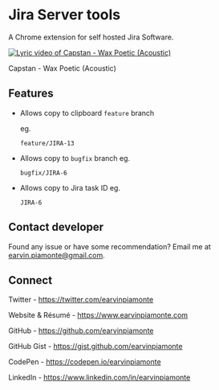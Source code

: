 # Jira Server tools

A Chrome extension for self hosted Jira Software.

[![Lyric video of Capstan - Wax Poetic (Acoustic)](http://img.youtube.com/vi/zzLvkMfOJ8M/0.jpg)](http://www.youtube.com/watch?v=zzLvkMfOJ8M "Capstan - Wax Poetic (Acoustic)")

Capstan - Wax Poetic (Acoustic)

## Features

- Allows copy to clipboard `feature` branch

  eg.

  ```
  feature/JIRA-13
  ```

- Allows copy to `bugfix` branch
  eg.

  ```
  bugfix/JIRA-6
  ```

- Allows copy to Jira task ID
  eg.
  ```
  JIRA-6
  ```

## Contact developer

Found any issue or have some recommendation? Email me at [earvin.piamonte@gmail.com](mailto:earvin.piamonte@gmail.com).

## Connect

Twitter - https://twitter.com/earvinpiamonte

Website & Résumé - https://www.earvinpiamonte.com

GitHub - https://github.com/earvinpiamonte

GitHub Gist - https://gist.github.com/earvinpiamonte

CodePen - https://codepen.io/earvinpiamonte

LinkedIn - https://www.linkedin.com/in/earvinpiamonte
